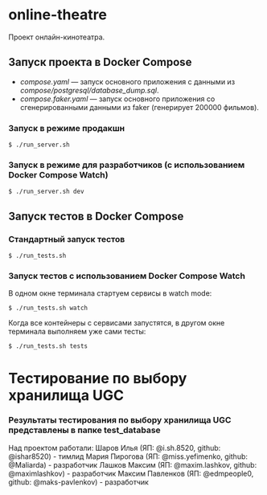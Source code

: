 # online-theatre

Проект онлайн-кинотеатра.

## Запуск проекта в Docker Compose

* _compose.yaml_ &mdash; запуск основного приложения с данными из _сompose/postgresql/database_dump.sql_.
* _compose.faker.yaml_ &mdash; запуск основного приложения со сгенерированными данными из faker (генерирует
200000 фильмов).

### Запуск в режиме продакшн

```shell
$ ./run_server.sh
```

### Запуск в режиме для разработчиков (с использованием Docker Compose Watch)

```shell
$ ./run_server.sh dev
```

## Запуск тестов в Docker Compose

### Стандартный запуск тестов

```shell
$ ./run_tests.sh
```

### Запуск тестов с использованием Docker Compose Watch

В одном окне терминала стартуем сервисы в watch mode:

```shell
$ ./run_tests.sh watch
```

Когда все контейнеры с сервисами запустятся, в другом окне терминала выполняем уже сами тесты:

```shell
$ ./run_tests.sh tests
```

# Тестирование по выбору хранилища UGC
### Результаты тестирования по выбору хранилища UGC представлены в папке test_database


Над проектом работали:
Шаров Илья (ЯП: @i.sh.8520, github: @ishar8520) - тимлид
Мария Пирогова (ЯП: @miss.yefimenko, github: @Maliarda) - разработчик
Лашков Максим (ЯП: @maxim.lashkov, github: @maximlashkov) - разработчик
Максим Павленков (ЯП: @edmpeople0, github: @maks-pavlenkov) - разработчик
